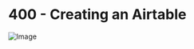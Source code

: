 # 400 - Creating an Airtable

![Image](https://github.com/user-attachments/assets/a960c143-69f7-4559-9256-9f6b091c9001)
